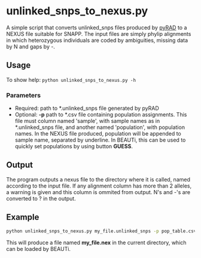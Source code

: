 # unlinked_snps_to_nexus.py
A simple script that converts unlinked_snps files produced by [pyRAD](https://github.com/dereneaton/pyrad) to a NEXUS file suitable for SNAPP.
The input files are simply phylip alignments in which heterozygous individuals are coded by ambiguities, missing data by N and gaps by -.

## Usage
To show help: `python unlinked_snps_to_nexus.py -h`

### Parameters
* Required: path to \*.unlinked_snps file generated by pyRAD
* Optional: **-p** path to \*.csv file containing population assignments. This file must column named 'sample', with sample names as in \*.unlinked_snps file, and another named 'population', with population names.
In the NEXUS file produced, population will be appended to sample name, separated by underline. In BEAUTi, this can be used to quickly set populations by using button **GUESS**.

## Output
The program outputs a nexus file to the directory where it is called, named according to the input file.
If any alignment column has more than 2 alleles, a warning is given and this column is ommited from output.
N's and -'s are converted to ? in the output.


## Example

```bash
python unlinked_snps_to_nexus.py my_file.unlinked_snps -p pop_table.csv
```
This will produce a file named **my_file.nex** in the current directory, which can be loaded by BEAUTi.


